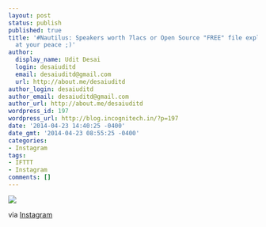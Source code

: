 ```yaml
---
layout: post
status: publish
published: true
title: '#Nautilus: Speakers worth 7lacs or Open Source "FREE" file explorer !! Use
  at your peace ;)'
author:
  display_name: Udit Desai
  login: desaiuditd
  email: desaiuditd@gmail.com
  url: http://about.me/desaiuditd
author_login: desaiuditd
author_email: desaiuditd@gmail.com
author_url: http://about.me/desaiuditd
wordpress_id: 197
wordpress_url: http://blog.incognitech.in/?p=197
date: '2014-04-23 14:40:25 -0400'
date_gmt: '2014-04-23 08:55:25 -0400'
categories:
- Instagram
tags:
- IFTTT
- Instagram
comments: []
---
```


![](http://origincache-prn.fbcdn.net/10261328_1484556481758727_550060817_n.jpg)

via [Instagram](http://ift.tt/1mxWhUZ)
